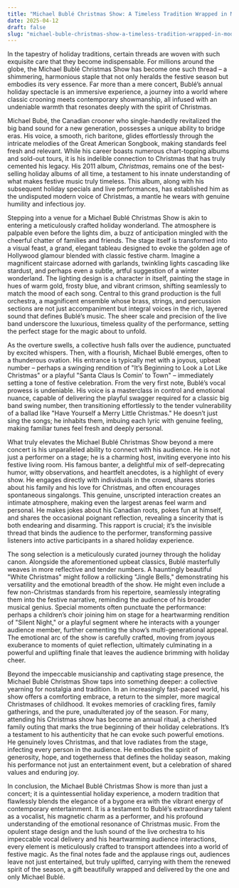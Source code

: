 ```yaml
---
title: "Michael Bublé Christmas Show: A Timeless Tradition Wrapped in Modern Magic"
date: 2025-04-12
draft: false
slug: "michael-buble-christmas-show-a-timeless-tradition-wrapped-in-modern-magic" 
---
```


In the tapestry of holiday traditions, certain threads are woven with such exquisite care that they become indispensable. For millions around the globe, the Michael Bublé Christmas Show has become one such thread – a shimmering, harmonious staple that not only heralds the festive season but embodies its very essence. Far more than a mere concert, Bublé’s annual holiday spectacle is an immersive experience, a journey into a world where classic crooning meets contemporary showmanship, all infused with an undeniable warmth that resonates deeply with the spirit of Christmas.

Michael Bubé, the Canadian crooner who single-handedly revitalized the big band sound for a new generation, possesses a unique ability to bridge eras. His voice, a smooth, rich baritone, glides effortlessly through the intricate melodies of the Great American Songbook, making standards feel fresh and relevant. While his career boasts numerous chart-topping albums and sold-out tours, it is his indelible connection to Christmas that has truly cemented his legacy. His 2011 album, *Christmas*, remains one of the best-selling holiday albums of all time, a testament to his innate understanding of what makes festive music truly timeless. This album, along with his subsequent holiday specials and live performances, has established him as the undisputed modern voice of Christmas, a mantle he wears with genuine humility and infectious joy.

Stepping into a venue for a Michael Bublé Christmas Show is akin to entering a meticulously crafted holiday wonderland. The atmosphere is palpable even before the lights dim, a buzz of anticipation mingled with the cheerful chatter of families and friends. The stage itself is transformed into a visual feast, a grand, elegant tableau designed to evoke the golden age of Hollywood glamour blended with classic festive charm. Imagine a magnificent staircase adorned with garlands, twinkling lights cascading like stardust, and perhaps even a subtle, artful suggestion of a winter wonderland. The lighting design is a character in itself, painting the stage in hues of warm gold, frosty blue, and vibrant crimson, shifting seamlessly to match the mood of each song. Central to this grand production is the full orchestra, a magnificent ensemble whose brass, strings, and percussion sections are not just accompaniment but integral voices in the rich, layered sound that defines Bublé’s music. The sheer scale and precision of the live band underscore the luxurious, timeless quality of the performance, setting the perfect stage for the magic about to unfold.

As the overture swells, a collective hush falls over the audience, punctuated by excited whispers. Then, with a flourish, Michael Bublé emerges, often to a thunderous ovation. His entrance is typically met with a joyous, upbeat number – perhaps a swinging rendition of "It’s Beginning to Look a Lot Like Christmas" or a playful "Santa Claus Is Comin’ to Town" – immediately setting a tone of festive celebration. From the very first note, Bublé’s vocal prowess is undeniable. His voice is a masterclass in control and emotional nuance, capable of delivering the playful swagger required for a classic big band swing number, then transitioning effortlessly to the tender vulnerability of a ballad like "Have Yourself a Merry Little Christmas." He doesn’t just sing the songs; he inhabits them, imbuing each lyric with genuine feeling, making familiar tunes feel fresh and deeply personal.

What truly elevates the Michael Bublé Christmas Show beyond a mere concert is his unparalleled ability to connect with his audience. He is not just a performer on a stage; he is a charming host, inviting everyone into his festive living room. His famous banter, a delightful mix of self-deprecating humor, witty observations, and heartfelt anecdotes, is a highlight of every show. He engages directly with individuals in the crowd, shares stories about his family and his love for Christmas, and often encourages spontaneous singalongs. This genuine, unscripted interaction creates an intimate atmosphere, making even the largest arenas feel warm and personal. He makes jokes about his Canadian roots, pokes fun at himself, and shares the occasional poignant reflection, revealing a sincerity that is both endearing and disarming. This rapport is crucial; it’s the invisible thread that binds the audience to the performer, transforming passive listeners into active participants in a shared holiday experience.

The song selection is a meticulously curated journey through the holiday canon. Alongside the aforementioned upbeat classics, Bublé masterfully weaves in more reflective and tender numbers. A hauntingly beautiful "White Christmas" might follow a rollicking "Jingle Bells," demonstrating his versatility and the emotional breadth of the show. He might even include a few non-Christmas standards from his repertoire, seamlessly integrating them into the festive narrative, reminding the audience of his broader musical genius. Special moments often punctuate the performance: perhaps a children’s choir joining him on stage for a heartwarming rendition of "Silent Night," or a playful segment where he interacts with a younger audience member, further cementing the show’s multi-generational appeal. The emotional arc of the show is carefully crafted, moving from joyous exuberance to moments of quiet reflection, ultimately culminating in a powerful and uplifting finale that leaves the audience brimming with holiday cheer.

Beyond the impeccable musicianship and captivating stage presence, the Michael Bublé Christmas Show taps into something deeper: a collective yearning for nostalgia and tradition. In an increasingly fast-paced world, his show offers a comforting embrace, a return to the simpler, more magical Christmases of childhood. It evokes memories of crackling fires, family gatherings, and the pure, unadulterated joy of the season. For many, attending his Christmas show has become an annual ritual, a cherished family outing that marks the true beginning of their holiday celebrations. It’s a testament to his authenticity that he can evoke such powerful emotions. He genuinely loves Christmas, and that love radiates from the stage, infecting every person in the audience. He embodies the spirit of generosity, hope, and togetherness that defines the holiday season, making his performance not just an entertainment event, but a celebration of shared values and enduring joy.

In conclusion, the Michael Bublé Christmas Show is more than just a concert; it is a quintessential holiday experience, a modern tradition that flawlessly blends the elegance of a bygone era with the vibrant energy of contemporary entertainment. It is a testament to Bublé’s extraordinary talent as a vocalist, his magnetic charm as a performer, and his profound understanding of the emotional resonance of Christmas music. From the opulent stage design and the lush sound of the live orchestra to his impeccable vocal delivery and his heartwarming audience interactions, every element is meticulously crafted to transport attendees into a world of festive magic. As the final notes fade and the applause rings out, audiences leave not just entertained, but truly uplifted, carrying with them the renewed spirit of the season, a gift beautifully wrapped and delivered by the one and only Michael Bublé.